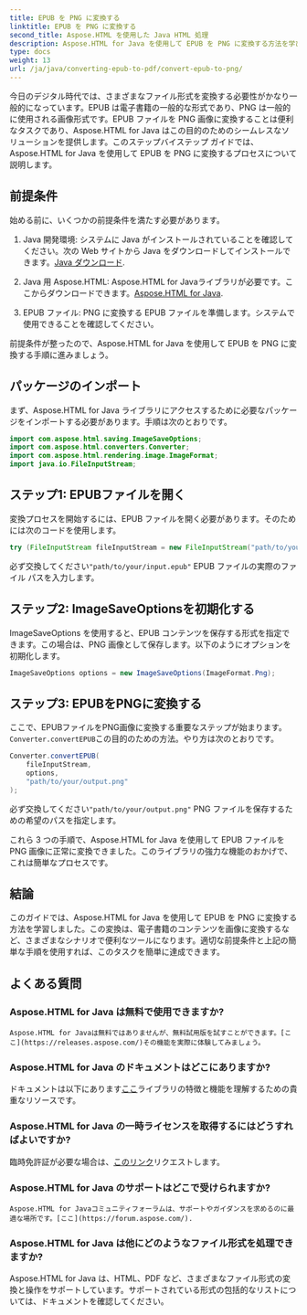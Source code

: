 ```yaml
---
title: EPUB を PNG に変換する
linktitle: EPUB を PNG に変換する
second_title: Aspose.HTML を使用した Java HTML 処理
description: Aspose.HTML for Java を使用して EPUB を PNG に変換する方法を学びます。ステップバイステップのガイドに従って、電子書籍のコンテンツを視覚的に魅力的なものにしましょう。
type: docs
weight: 13
url: /ja/java/converting-epub-to-pdf/convert-epub-to-png/
---
```


今日のデジタル時代では、さまざまなファイル形式を変換する必要性がかなり一般的になっています。EPUB は電子書籍の一般的な形式であり、PNG は一般的に使用される画像形式です。EPUB ファイルを PNG 画像に変換することは便利なタスクであり、Aspose.HTML for Java はこの目的のためのシームレスなソリューションを提供します。このステップバイステップ ガイドでは、Aspose.HTML for Java を使用して EPUB を PNG に変換するプロセスについて説明します。

## 前提条件

始める前に、いくつかの前提条件を満たす必要があります。

1.  Java 開発環境: システムに Java がインストールされていることを確認してください。次の Web サイトから Java をダウンロードしてインストールできます。[Java ダウンロード](https://www.oracle.com/java/technologies/javase-downloads.html).

2. Java 用 Aspose.HTML: Aspose.HTML for Javaライブラリが必要です。ここからダウンロードできます。[Aspose.HTML for Java](https://releases.aspose.com/html/java/).

3. EPUB ファイル: PNG に変換する EPUB ファイルを準備します。システムで使用できることを確認してください。

前提条件が整ったので、Aspose.HTML for Java を使用して EPUB を PNG に変換する手順に進みましょう。

## パッケージのインポート

まず、Aspose.HTML for Java ライブラリにアクセスするために必要なパッケージをインポートする必要があります。手順は次のとおりです。

```java
import com.aspose.html.saving.ImageSaveOptions;
import com.aspose.html.converters.Converter;
import com.aspose.html.rendering.image.ImageFormat;
import java.io.FileInputStream;
```

## ステップ1: EPUBファイルを開く

変換プロセスを開始するには、EPUB ファイルを開く必要があります。そのためには次のコードを使用します。

```java
try (FileInputStream fileInputStream = new FileInputStream("path/to/your/input.epub")) {
```

必ず交換してください`"path/to/your/input.epub"` EPUB ファイルの実際のファイル パスを入力します。

## ステップ2: ImageSaveOptionsを初期化する

ImageSaveOptions を使用すると、EPUB コンテンツを保存する形式を指定できます。この場合は、PNG 画像として保存します。以下のようにオプションを初期化します。

```java
ImageSaveOptions options = new ImageSaveOptions(ImageFormat.Png);
```

## ステップ3: EPUBをPNGに変換する

ここで、EPUBファイルをPNG画像に変換する重要なステップが始まります。`Converter.convertEPUB`この目的のための方法。やり方は次のとおりです。

```java
Converter.convertEPUB(
    fileInputStream,
    options,
    "path/to/your/output.png"
);
```

必ず交換してください`"path/to/your/output.png"` PNG ファイルを保存するための希望のパスを指定します。

これら 3 つの手順で、Aspose.HTML for Java を使用して EPUB ファイルを PNG 画像に正常に変換できました。このライブラリの強力な機能のおかげで、これは簡単なプロセスです。

## 結論

このガイドでは、Aspose.HTML for Java を使用して EPUB を PNG に変換する方法を学習しました。この変換は、電子書籍のコンテンツを画像に変換するなど、さまざまなシナリオで便利なツールになります。適切な前提条件と上記の簡単な手順を使用すれば、このタスクを簡単に達成できます。

## よくある質問

### Aspose.HTML for Java は無料で使用できますか?
    Aspose.HTML for Javaは無料ではありませんが、無料試用版を試すことができます。[ここ](https://releases.aspose.com/)その機能を実際に体験してみましょう。

### Aspose.HTML for Java のドキュメントはどこにありますか?
   ドキュメントは以下にあります[ここ](https://reference.aspose.com/html/java/)ライブラリの特徴と機能を理解するための貴重なリソースです。

### Aspose.HTML for Java の一時ライセンスを取得するにはどうすればよいですか?
   臨時免許証が必要な場合は、[このリンク](https://purchase.aspose.com/temporary-license/)リクエストします。

### Aspose.HTML for Java のサポートはどこで受けられますか?
    Aspose.HTML for Javaコミュニティフォーラムは、サポートやガイダンスを求めるのに最適な場所です。[ここ](https://forum.aspose.com/).

### Aspose.HTML for Java は他にどのようなファイル形式を処理できますか?
   Aspose.HTML for Java は、HTML、PDF など、さまざまなファイル形式の変換と操作をサポートしています。サポートされている形式の包括的なリストについては、ドキュメントを確認してください。